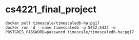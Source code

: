 # cs4221_final_project
```
docker pull timescale/timescaledb-ha:pg17
docker run -d --name timescaledb -p 5432:5432 -e POSTGRES_PASSWORD=password timescale/timescaledb-ha:pg17
```
